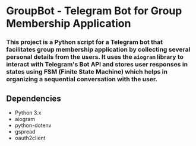 # GroupBot - Telegram Bot for Group Membership Application

### This project is a Python script for a Telegram bot that facilitates group membership application by collecting several personal details from the users. It uses the `aiogram` library to interact with Telegram's Bot API and stores user responses in states using FSM (Finite State Machine) which helps in organizing a sequential conversation with the user.

## Dependencies

- Python 3.x
- aiogram
- python-dotenv
- gspread
- oauth2client
